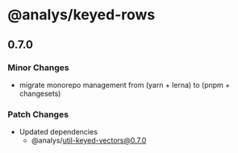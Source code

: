 # @analys/keyed-rows

## 0.7.0

### Minor Changes

- migrate monorepo management from (yarn + lerna) to (pnpm + changesets)

### Patch Changes

- Updated dependencies
  - @analys/util-keyed-vectors@0.7.0
